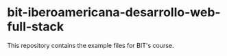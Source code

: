 # bit-iberoamericana-desarrollo-web-full-stack
This repository contains the example files for BIT's course.
